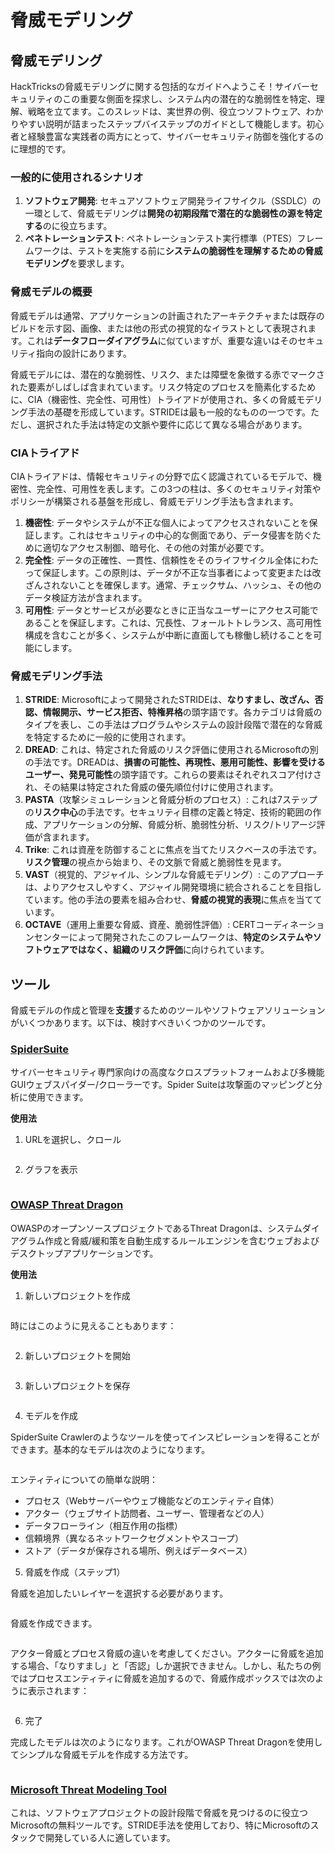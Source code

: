 # 脅威モデリング

## 脅威モデリング

HackTricksの脅威モデリングに関する包括的なガイドへようこそ！サイバーセキュリティのこの重要な側面を探求し、システム内の潜在的な脆弱性を特定、理解、戦略を立てます。このスレッドは、実世界の例、役立つソフトウェア、わかりやすい説明が詰まったステップバイステップのガイドとして機能します。初心者と経験豊富な実践者の両方にとって、サイバーセキュリティ防御を強化するのに理想的です。

### 一般的に使用されるシナリオ

1. **ソフトウェア開発**: セキュアソフトウェア開発ライフサイクル（SSDLC）の一環として、脅威モデリングは**開発の初期段階で潜在的な脆弱性の源を特定する**のに役立ちます。
2. **ペネトレーションテスト**: ペネトレーションテスト実行標準（PTES）フレームワークは、テストを実施する前に**システムの脆弱性を理解するための脅威モデリング**を要求します。

### 脅威モデルの概要

脅威モデルは通常、アプリケーションの計画されたアーキテクチャまたは既存のビルドを示す図、画像、または他の形式の視覚的なイラストとして表現されます。これは**データフローダイアグラム**に似ていますが、重要な違いはそのセキュリティ指向の設計にあります。

脅威モデルには、潜在的な脆弱性、リスク、または障壁を象徴する赤でマークされた要素がしばしば含まれています。リスク特定のプロセスを簡素化するために、CIA（機密性、完全性、可用性）トライアドが使用され、多くの脅威モデリング手法の基礎を形成しています。STRIDEは最も一般的なものの一つです。ただし、選択された手法は特定の文脈や要件に応じて異なる場合があります。

### CIAトライアド

CIAトライアドは、情報セキュリティの分野で広く認識されているモデルで、機密性、完全性、可用性を表します。この3つの柱は、多くのセキュリティ対策やポリシーが構築される基盤を形成し、脅威モデリング手法も含まれます。

1. **機密性**: データやシステムが不正な個人によってアクセスされないことを保証します。これはセキュリティの中心的な側面であり、データ侵害を防ぐために適切なアクセス制御、暗号化、その他の対策が必要です。
2. **完全性**: データの正確性、一貫性、信頼性をそのライフサイクル全体にわたって保証します。この原則は、データが不正な当事者によって変更または改ざんされないことを確保します。通常、チェックサム、ハッシュ、その他のデータ検証方法が含まれます。
3. **可用性**: データとサービスが必要なときに正当なユーザーにアクセス可能であることを保証します。これは、冗長性、フォールトトレランス、高可用性構成を含むことが多く、システムが中断に直面しても稼働し続けることを可能にします。

### 脅威モデリング手法

1. **STRIDE**: Microsoftによって開発されたSTRIDEは、**なりすまし、改ざん、否認、情報開示、サービス拒否、特権昇格**の頭字語です。各カテゴリは脅威のタイプを表し、この手法はプログラムやシステムの設計段階で潜在的な脅威を特定するために一般的に使用されます。
2. **DREAD**: これは、特定された脅威のリスク評価に使用されるMicrosoftの別の手法です。DREADは、**損害の可能性、再現性、悪用可能性、影響を受けるユーザー、発見可能性**の頭字語です。これらの要素はそれぞれスコア付けされ、その結果は特定された脅威の優先順位付けに使用されます。
3. **PASTA**（攻撃シミュレーションと脅威分析のプロセス）: これは7ステップの**リスク中心**の手法です。セキュリティ目標の定義と特定、技術的範囲の作成、アプリケーションの分解、脅威分析、脆弱性分析、リスク/トリアージ評価が含まれます。
4. **Trike**: これは資産を防御することに焦点を当てたリスクベースの手法です。**リスク管理**の視点から始まり、その文脈で脅威と脆弱性を見ます。
5. **VAST**（視覚的、アジャイル、シンプルな脅威モデリング）: このアプローチは、よりアクセスしやすく、アジャイル開発環境に統合されることを目指しています。他の手法の要素を組み合わせ、**脅威の視覚的表現**に焦点を当てています。
6. **OCTAVE**（運用上重要な脅威、資産、脆弱性評価）: CERTコーディネーションセンターによって開発されたこのフレームワークは、**特定のシステムやソフトウェアではなく、組織のリスク評価**に向けられています。

## ツール

脅威モデルの作成と管理を**支援**するためのツールやソフトウェアソリューションがいくつかあります。以下は、検討すべきいくつかのツールです。

### [SpiderSuite](https://github.com/3nock/SpiderSuite)

サイバーセキュリティ専門家向けの高度なクロスプラットフォームおよび多機能GUIウェブスパイダー/クローラーです。Spider Suiteは攻撃面のマッピングと分析に使用できます。

**使用法**

1. URLを選択し、クロール

<figure><img src="../images/threatmodel_spidersuite_1.png" alt=""><figcaption></figcaption></figure>

2. グラフを表示

<figure><img src="../images/threatmodel_spidersuite_2.png" alt=""><figcaption></figcaption></figure>

### [OWASP Threat Dragon](https://github.com/OWASP/threat-dragon/releases)

OWASPのオープンソースプロジェクトであるThreat Dragonは、システムダイアグラム作成と脅威/緩和策を自動生成するルールエンジンを含むウェブおよびデスクトップアプリケーションです。

**使用法**

1. 新しいプロジェクトを作成

<figure><img src="../images/create_new_project_1.jpg" alt=""><figcaption></figcaption></figure>

時にはこのように見えることもあります：

<figure><img src="../images/1_threatmodel_create_project.jpg" alt=""><figcaption></figcaption></figure>

2. 新しいプロジェクトを開始

<figure><img src="../images/launch_new_project_2.jpg" alt=""><figcaption></figcaption></figure>

3. 新しいプロジェクトを保存

<figure><img src="../images/save_new_project.jpg" alt=""><figcaption></figcaption></figure>

4. モデルを作成

SpiderSuite Crawlerのようなツールを使ってインスピレーションを得ることができます。基本的なモデルは次のようになります。

<figure><img src="../images/0_basic_threat_model.jpg" alt=""><figcaption></figcaption></figure>

エンティティについての簡単な説明：

- プロセス（Webサーバーやウェブ機能などのエンティティ自体）
- アクター（ウェブサイト訪問者、ユーザー、管理者などの人）
- データフローライン（相互作用の指標）
- 信頼境界（異なるネットワークセグメントやスコープ）
- ストア（データが保存される場所、例えばデータベース）

5. 脅威を作成（ステップ1）

脅威を追加したいレイヤーを選択する必要があります。

<figure><img src="../images/3_threatmodel_chose-threat-layer.jpg" alt=""><figcaption></figcaption></figure>

脅威を作成できます。

<figure><img src="../images/4_threatmodel_create-threat.jpg" alt=""><figcaption></figcaption></figure>

アクター脅威とプロセス脅威の違いを考慮してください。アクターに脅威を追加する場合、「なりすまし」と「否認」しか選択できません。しかし、私たちの例ではプロセスエンティティに脅威を追加するので、脅威作成ボックスでは次のように表示されます：

<figure><img src="../images/2_threatmodel_type-option.jpg" alt=""><figcaption></figcaption></figure>

6. 完了

完成したモデルは次のようになります。これがOWASP Threat Dragonを使用してシンプルな脅威モデルを作成する方法です。

<figure><img src="../images/threat_model_finished.jpg" alt=""><figcaption></figcaption></figure>

### [Microsoft Threat Modeling Tool](https://aka.ms/threatmodelingtool)

これは、ソフトウェアプロジェクトの設計段階で脅威を見つけるのに役立つMicrosoftの無料ツールです。STRIDE手法を使用しており、特にMicrosoftのスタックで開発している人に適しています。

